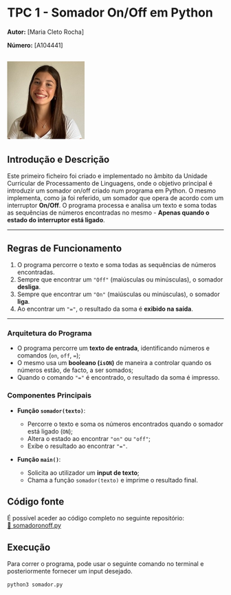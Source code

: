 # TPC 1 - Somador On/Off em Python

**Autor:** [Maria Cleto Rocha]

**Número:** [A104441]

![Fotografia do Estudante em questão](mariafoto.jpeg)
---

## Introdução e Descrição
Este primeiro ficheiro foi criado e implementado no âmbito da Unidade Curricular de Processamento de Linguagens, onde o objetivo principal é introduzir um somador on/off criado num programa em Python.
O mesmo implementa, como ja foi referido, um somador que opera de acordo com um interruptor **On/Off**. O programa processa e analisa um texto e soma todas as sequências de números encontradas no mesmo - **Apenas quando o estado do interruptor está ligado**.

---

## Regras de Funcionamento
1. O programa percorre o texto e soma todas as sequências de números encontradas.
2. Sempre que encontrar um `"Off"` (maiúsculas ou minúsculas), o somador **desliga**.
3. Sempre que encontrar um `"On"` (maiúsculas ou minúsculas), o somador **liga**.
4. Ao encontrar um `"="`, o resultado da soma é **exibido na saída**.

---

### **Arquitetura do Programa**
- O programa percorre um **texto de entrada**, identificando números e comandos (`on`, `off`, `=`);
- O mesmo usa um **booleano (`isON`)** de maneira a controlar quando os números estão, de facto, a ser somados;
- Quando o comando `"="` é encontrado, o resultado da soma é impresso.

### **Componentes Principais**
- **Função `somador(texto)`**:  
  - Percorre o texto e soma os números encontrados quando o somador está ligado (`ON`);
  - Altera o estado ao encontrar `"on"` ou `"off"`;
  - Exibe o resultado ao encontrar `"="`.

- **Função `main()`**:  
  - Solicita ao utilizador um **input de texto**;
  - Chama a função `somador(texto)` e imprime o resultado final.

##  **Código fonte**
É possível aceder ao código completo no seguinte repositório:  
[🔗 somadoronoff.py](https://github.com/MariaCletoR/PL2025-A104441/blob/main/TPC1/somadoronoff.py)

## **Execução**
Para correr o programa, pode usar o seguinte comando no terminal e posteriormente fornecer um input desejado.

```sh
python3 somador.py